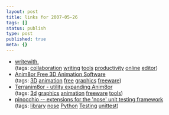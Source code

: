 ```yaml
---
layout: post
title: links for 2007-05-26
tags: []
status: publish
type: post
published: true
meta: {}
---
```

<ul class="delicious">
	<li>
		<div class="delicious-link"><a href="http://writewith.com/">writewith.</a></div>
		<div class="delicious-tags">(tags: <a href="http://del.icio.us/markmorga/collaboration">collaboration</a> <a href="http://del.icio.us/markmorga/writing">writing</a> <a href="http://del.icio.us/markmorga/tools">tools</a> <a href="http://del.icio.us/markmorga/productivity">productivity</a> <a href="http://del.icio.us/markmorga/online">online</a> <a href="http://del.icio.us/markmorga/editor">editor</a>)</div>
	</li>
	<li>
		<div class="delicious-link"><a href="http://www.anim8or.com/">Anim8or Free 3D Animation Software</a></div>
		<div class="delicious-tags">(tags: <a href="http://del.icio.us/markmorga/3D">3D</a> <a href="http://del.icio.us/markmorga/animation">animation</a> <a href="http://del.icio.us/markmorga/free">free</a> <a href="http://del.icio.us/markmorga/graphics">graphics</a> <a href="http://del.icio.us/markmorga/freeware">freeware</a>)</div>
	</li>
	<li>
		<div class="delicious-link"><a href="http://biederman.net/leslie/terranim8or/terranim8or.htm">Terranim8or - utility expanding Anim8or</a></div>
		<div class="delicious-tags">(tags: <a href="http://del.icio.us/markmorga/3d">3d</a> <a href="http://del.icio.us/markmorga/graphics">graphics</a> <a href="http://del.icio.us/markmorga/animation">animation</a> <a href="http://del.icio.us/markmorga/freeware">freeware</a> <a href="http://del.icio.us/markmorga/tools">tools</a>)</div>
	</li>
	<li>
		<div class="delicious-link"><a href="http://darcs.idyll.org/~t/projects/pinocchio/doc/index.html">pinocchio -- extensions for the 'nose' unit testing framework</a></div>
		<div class="delicious-tags">(tags: <a href="http://del.icio.us/markmorga/library">library</a> <a href="http://del.icio.us/markmorga/nose">nose</a> <a href="http://del.icio.us/markmorga/Python">Python</a> <a href="http://del.icio.us/markmorga/Testing">Testing</a> <a href="http://del.icio.us/markmorga/unittest">unittest</a>)</div>
	</li>
</ul>
